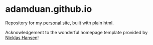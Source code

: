 # adamduan.github.io
Repository for [my personal site](https://srameo.github.io/), built with plain html.

Acknowledgement to the wonderful homepage template provided by [Nicklas Hansen](https://nicklashansen.github.io/)!
